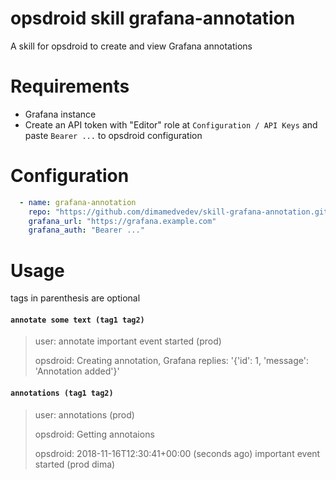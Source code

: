 # opsdroid skill grafana-annotation

A skill for opsdroid to create and view Grafana annotations

# Requirements

 * Grafana instance
 * Create an API token with "Editor" role at `Configuration / API Keys` and paste `Bearer ...` to opsdroid configuration

# Configuration

``` yaml
  - name: grafana-annotation
    repo: "https://github.com/dimamedvedev/skill-grafana-annotation.git"
    grafana_url: "https://grafana.example.com"
    grafana_auth: "Bearer ..."
```

# Usage

tags in parenthesis are optional

#### `annotate some text (tag1 tag2)`
> user: annotate important event started (prod)
>
> opsdroid: Creating annotation, Grafana replies: '{'id': 1, 'message': 'Annotation added'}'

#### `annotations (tag1 tag2)`
> user: annotations (prod)
>
> opsdroid: Getting annotaions
>
> opsdroid: 2018-11-16T12:30:41+00:00 (seconds ago) important event started (prod dima)
